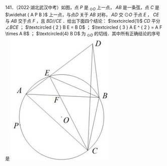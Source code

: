 141．（2022·湖北武汉中考）如图，点 $P$ 是 $_ { \odot O }$ 上一点， $A B$ 是一条弦，点 $C$ 是 $\widehat { A P B }$ 上一点，与点$D$ 关于 $A B$ 对称， $A D$ 交 $\odot O$ 于点 $E$ ， $C E$ 与 $A B$ 交于点 $F$ ，且 $B D / / C E$ ．给出下面四个结论： $\textcircled{1}$ $C D$ 平分 $\angle B C E$ ； $\textcircled { 2 } B E = B D$ ； $\textcircled { 3 } A E ^ { 2 } = A F \times A B$ ； $\textcircled{4} B D$ 为 $_ { \odot O }$ 的切线．其中所有正确结论的序号是
![](<../../qs_image_DB/专题3-6__圆的综合（27类题型）（解析版）/433c04f24a9ed68afd7378dcb863b4f31e9dce8390ea320ec490df1d43865a3f.jpg>)
